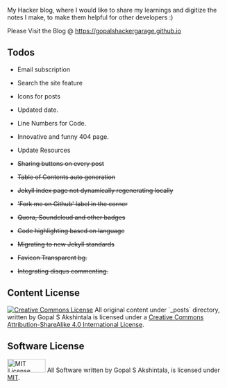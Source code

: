 My Hacker blog, where I would like to share my learnings and digitize the notes I make, to make them helpful for other developers :)

Please Visit the Blog @ https://gopalshackergarage.github.io

## Todos
- Email subscription
- Search the site feature
- Icons for posts
- Updated date.
- Line Numbers for Code.
- Innovative and funny 404 page.
- Update Resources

- ~~Sharing buttons on every post~~
- ~~Table of Contents auto generation~~
- ~~Jekyll index page not dynamically regenerating locally~~
- ~~'Fork me on Github' label in the corner~~
- ~~Quora, Soundcloud and other badges~~
- ~~Code highlighting based on language~~
- ~~Migrating to new Jekyll standards~~
- ~~Favicon Transparent bg.~~
- ~~Integrating disqus commenting.~~

## Content License
<a rel="license" href="http://creativecommons.org/licenses/by-sa/4.0/">
<img alt="Creative Commons License" style="border-width:0" src="https://i.creativecommons.org/l/by-sa/4.0/88x31.png" /></a>
<span xmlns:dct="http://purl.org/dc/terms/" property="dct:title">All original content under `_posts` directory,</span> 
written by <span xmlns:cc="http://creativecommons.org/ns#" property="cc:attributionName">Gopal S Akshintala</span> 
is licensed under a <a rel="license" href="http://creativecommons.org/licenses/by-sa/4.0/">Creative Commons 
Attribution-ShareAlike 4.0 International License</a>.

## Software License
<a rel="license" href="https://opensource.org/licenses/MIT">
<img alt="MIT License" style="border-width:0" 
src="https://upload.wikimedia.org/wikipedia/commons/thumb/0/0c/MIT_logo.svg/800px-MIT_logo.svg.png" width="88" height="31"/></a>
All Software written by Gopal S Akshintala, is licensed under <a rel="license" href="https://opensource.org/licenses/MIT">MIT</a>.